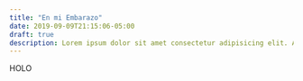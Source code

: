 ```yaml
---
title: "En mi Embarazo"
date: 2019-09-09T21:15:06-05:00
draft: true
description: Lorem ipsum dolor sit amet consectetur adipisicing elit. Asperiores a reprehenderit voluptatibus. Nam, dolore. Officia, labore iusto, possimus modi
---
```


HOLO
